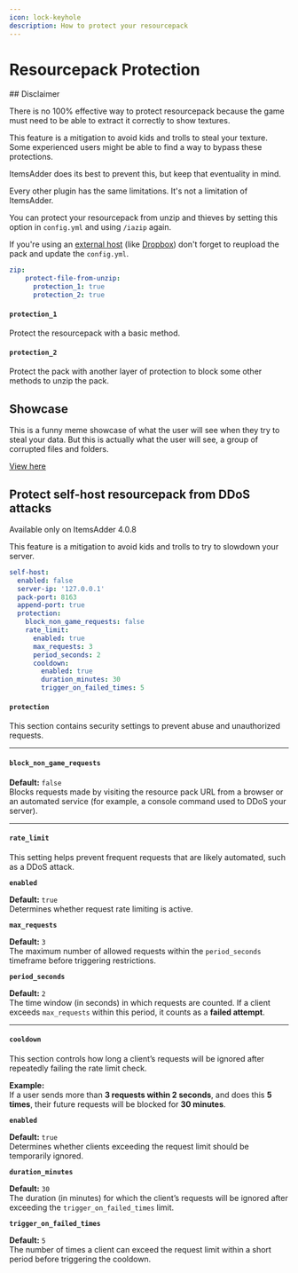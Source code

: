 ```yaml
---
icon: lock-keyhole
description: How to protect your resourcepack
---
```


# Resourcepack Protection


<Warning>
## Disclaimer

There is no 100% effective way to protect resourcepack because the game must need to be able to extract it correctly to show textures.

This feature is a mitigation to avoid kids and trolls to steal your texture.\
Some experienced users might be able to find a way to bypass these protections.

ItemsAdder does its best to prevent this, but keep that eventuality in mind.

Every other plugin has the same limitations. It's not a limitation of ItemsAdder.
</Warning>


You can protect your resourcepack from unzip and thieves by setting this option in `config.yml` and using `/iazip` again.

If you're using an [external host](../plugin-usage/resourcepack-hosting/) (like [Dropbox](../plugin-usage/resourcepack-hosting/resourcepack-on-dropbox.md)) don't forget to reupload the pack and update the `config.yml`.


```yaml config.yml lines icon="yaml"
zip:
    protect-file-from-unzip:
      protection_1: true
      protection_2: true
```


#### `protection_1`

Protect the resourcepack with a basic method.

#### `protection_2`

Protect the pack with another layer of protection to block some other methods to unzip the pack.

## Showcase

This is a funny meme showcase of what the user will see when they try to steal your data. But this is actually what the user will see, a group of corrupted files and folders.


[View here](https://youtu.be/MhtEhoOuWV8)


## Protect self-host resourcepack from DDoS attacks


<Warning>
Available only on ItemsAdder 4.0.8
</Warning>


This feature is a mitigation to avoid kids and trolls to try to slowdown your server.


```yaml config.yml lines icon="yaml"
self-host:
  enabled: false
  server-ip: '127.0.0.1'
  pack-port: 8163
  append-port: true
  protection:
    block_non_game_requests: false
    rate_limit:
      enabled: true
      max_requests: 3
      period_seconds: 2
      cooldown:
        enabled: true
        duration_minutes: 30
        trigger_on_failed_times: 5
```


#### `protection`

This section contains security settings to prevent abuse and unauthorized requests.

***

#### `block_non_game_requests`

**Default:** `false`\
Blocks requests made by visiting the resource pack URL from a browser or an automated service (for example, a console command used to DDoS your server).

***

#### `rate_limit`

This setting helps prevent frequent requests that are likely automated, such as a DDoS attack.

**`enabled`**

**Default:** `true`\
Determines whether request rate limiting is active.

**`max_requests`**

**Default:** `3`\
The maximum number of allowed requests within the `period_seconds` timeframe before triggering restrictions.

**`period_seconds`**

**Default:** `2`\
The time window (in seconds) in which requests are counted. If a client exceeds `max_requests` within this period, it counts as a **failed attempt**.

***

#### `cooldown`

This section controls how long a client’s requests will be ignored after repeatedly failing the rate limit check.

**Example:**\
If a user sends more than **3 requests within 2 seconds**, and does this **5 times**, their future requests will be blocked for **30 minutes**.

**`enabled`**

**Default:** `true`\
Determines whether clients exceeding the request limit should be temporarily ignored.

**`duration_minutes`**

**Default:** `30`\
The duration (in minutes) for which the client’s requests will be ignored after exceeding the `trigger_on_failed_times` limit.

**`trigger_on_failed_times`**

**Default:** `5`\
The number of times a client can exceed the request limit within a short period before triggering the cooldown.
